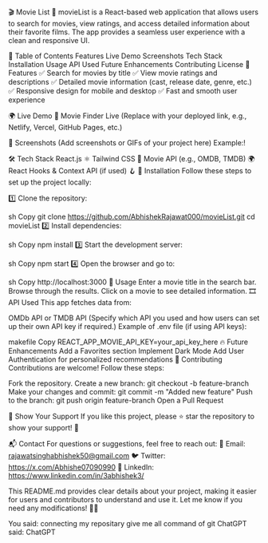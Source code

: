 🎬 Movie List 🎥
movieList is a React-based web application that allows users to search for movies, view ratings, and access detailed information about their favorite films. The app provides a seamless user experience with a clean and responsive UI.

📌 Table of Contents
Features
Live Demo
Screenshots
Tech Stack
Installation
Usage
API Used
Future Enhancements
Contributing
License
🚀 Features
✅ Search for movies by title
✅ View movie ratings and descriptions
✅ Detailed movie information (cast, release date, genre, etc.)
✅ Responsive design for mobile and desktop
✅ Fast and smooth user experience

🌍 Live Demo
🔗 Movie Finder Live (Replace with your deployed link, e.g., Netlify, Vercel, GitHub Pages, etc.)

📸 Screenshots
(Add screenshots or GIFs of your project here)
Example:!


🛠️ Tech Stack
React.js ⚛️
Tailwind CSS 🎨
Movie API (e.g., OMDB, TMDB) 🌍
React Hooks & Context API (if used) 🪝
🔧 Installation
Follow these steps to set up the project locally:

1️⃣ Clone the repository:

sh
Copy
git clone https://github.com/AbhishekRajawat000/movieList.git
cd movieList
2️⃣ Install dependencies:

sh
Copy
npm install
3️⃣ Start the development server:

sh
Copy
npm start
4️⃣ Open the browser and go to:

sh
Copy
http://localhost:3000
🎯 Usage
Enter a movie title in the search bar.
Browse through the results.
Click on a movie to see detailed information.
🎞️ API Used
This app fetches data from:

OMDb API or TMDB API
(Specify which API you used and how users can set up their own API key if required.)
Example of .env file (if using API keys):

makefile
Copy
REACT_APP_MOVIE_API_KEY=your_api_key_here
🔥 Future Enhancements
Add a Favorites section
Implement Dark Mode
Add User Authentication for personalized recommendations
🤝 Contributing
Contributions are welcome! Follow these steps:

Fork the repository.
Create a new branch: git checkout -b feature-branch
Make your changes and commit: git commit -m "Added new feature"
Push to the branch: git push origin feature-branch
Open a Pull Request


🌟 Show Your Support
If you like this project, please ⭐️ star the repository to show your support! 🚀

📬 Contact
For questions or suggestions, feel free to reach out:
📧 Email: rajawatsinghabhishek50@gmail.com
🐦 Twitter: https://x.com/Abhishe07090990
🔗 LinkedIn: https://www.linkedin.com/in/3abhishek3/

This README.md provides clear details about your project, making it easier for users and contributors to understand and use it. Let me know if you need any modifications! 🚀🔥







You said:
connecting my repositary give me all command of git 
ChatGPT said:
ChatGPT